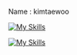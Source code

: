 Name : kimtaewoo

[![My Skills](https://skillicons.dev/icons?i=c,cpp,python,js,html,css,wasm)](https://skillicons.dev)

[![My Skills](https://skillicons.dev/icons?i=GO,flutter,wasm)](https://skillicons.dev)
